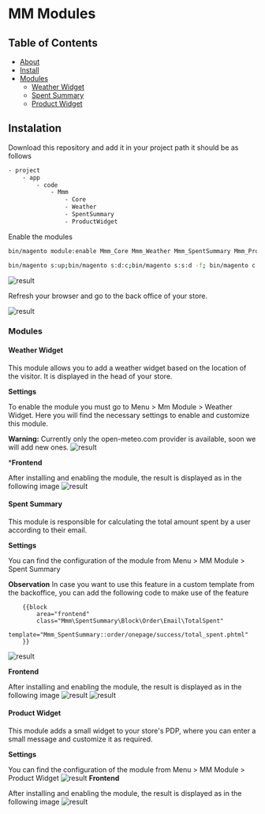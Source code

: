 # MM Modules

## Table of Contents

- [About](#about)
- [Install](#install)
- [Modules](#usage)
  - [Weather Widget](#weather-widget)
  - [Spent Summary](#spent-summary)
  - [Product Widget](#product-widget)

## Instalation

Download this repository and add it in your project path
it should be as follows

```sh
- project
    - app
        - code
            - Mmm
                - Core
                - Weather
                - SpentSummary
                - ProductWidget
```

Enable the modules

```sh
bin/magento module:enable Mmm_Core Mmm_Weather Mmm_SpentSummary Mmm_ProductWidget

bin/magento s:up;bin/magento s:d:c;bin/magento s:s:d -f; bin/magento c:f

```

![result](doc/module_enable.png)

Refresh your browser and go to the back office of your store.

![result](doc/menu.png)

### Modules

#### Weather Widget

This module allows you to add a weather widget based on the location of the visitor.
It is displayed in the head of your store.

**Settings**

To enable the module you must go to
Menu > Mm Module > Weather Widget.
Here you will find the necessary settings to enable and customize this module.

**Warning:** Currently only the open-meteo.com provider is available, soon we will add new ones.
![result](Weather/doc/img/settings.png)

***Frontend**

After installing and enabling the module, the result is displayed as in the following image
![result](Weather/doc/img/frontend.png)

#### Spent Summary

This module is responsible for calculating the total amount spent by a user according to their email.

**Settings**

You can find the configuration of the module from
Menu > MM Module > Spent Summary

**Observation**
In case you want to use this feature in a custom template from the backoffice, you can add the following code to make use of the feature
```
    {{block
        area="frontend"
        class="Mmm\SpentSummary\Block\Order\Email\TotalSpent"
        template="Mmm_SpentSummary::order/onepage/success/total_spent.phtml"
    }}
```

![result](SpentSummary/doc/img/settings.png)

**Frontend**

After installing and enabling the module, the result is displayed as in the following image
![result](SpentSummary/doc/img/frontend.png)
![result](SpentSummary/doc/img/email.png)

#### Product Widget

This module adds a small widget to your store's PDP, where you can enter a small message and customize it as required.

**Settings**

You can find the configuration of the module from
Menu > MM Module > Product Widget
![result](ProductWidget/doc/img/settings.png)
**Frontend**

After installing and enabling the module, the result is displayed as in the following image
![result](ProductWidget/doc/img/frontend.png)